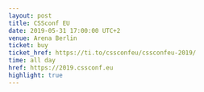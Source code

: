 ```yaml
---
layout: post
title: CSSconf EU
date: 2019-05-31 17:00:00 UTC+2
venue: Arena Berlin
ticket: buy
ticket_href: https://ti.to/cssconfeu/cssconfeu-2019/
time: all day
href: https://2019.cssconf.eu
highlight: true
---
```

